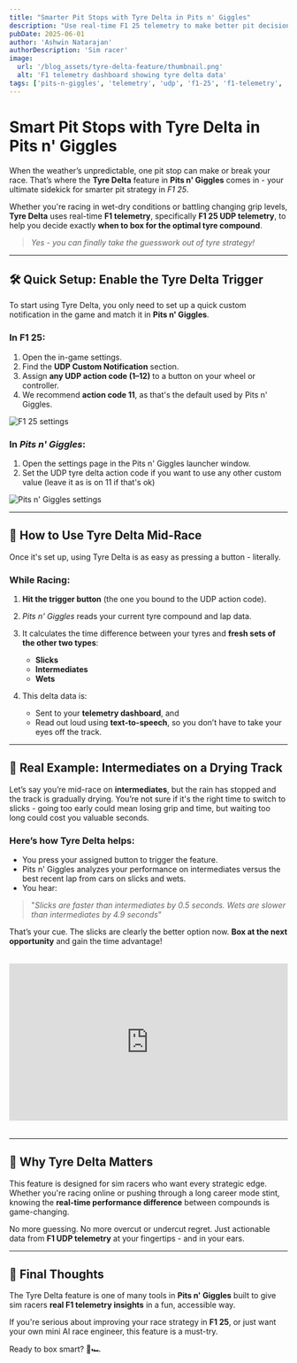 ```yaml
---
title: "Smarter Pit Stops with Tyre Delta in Pits n' Giggles"
description: "Use real-time F1 25 telemetry to make better pit decisions with the Tyre Delta feature in Pits n' Giggles. Powered by F1 UDP telemetry."
pubDate: 2025-06-01
author: 'Ashwin Natarajan'
authorDescription: 'Sim racer'
image:
  url: '/blog_assets/tyre-delta-feature/thumbnail.png'
  alt: 'F1 telemetry dashboard showing tyre delta data'
tags: ['pits-n-giggles', 'telemetry', 'udp', 'f1-25', 'f1-telemetry', 'tyre-strategy', 'pit-stop', 'sim-racing']
---
```


# Smart Pit Stops with Tyre Delta in **Pits n' Giggles**

When the weather’s unpredictable, one pit stop can make or break your race. That’s where the **Tyre Delta** feature in **Pits n' Giggles** comes in - your ultimate sidekick for smarter pit strategy in *F1 25*.

Whether you're racing in wet-dry conditions or battling changing grip levels, **Tyre Delta** uses real-time **F1 telemetry**, specifically **F1 25 UDP telemetry**, to help you decide exactly **when to box for the optimal tyre compound**.

> *Yes - you can finally take the guesswork out of tyre strategy!*

---

## 🛠️ Quick Setup: Enable the Tyre Delta Trigger

To start using Tyre Delta, you only need to set up a quick custom notification in the game and match it in **Pits n' Giggles**.

### In F1 25:

1. Open the in-game settings.
2. Find the **UDP Custom Notification** section.
3. Assign **any UDP action code (1–12)** to a button on your wheel or controller.
4. We recommend **action code 11**, as that's the default used by Pits n' Giggles.

![F1 25 settings](/blog_assets/tyre-delta-feature/game-settings.jpg)

### In *Pits n' Giggles*:

1. Open the settings page in the Pits n' Giggles launcher window.
2. Set the UDP tyre delta action code if you want to use any other custom value (leave it as is on 11 if that's ok)

![Pits n' Giggles settings](/blog_assets/f1-telemetry-setup/png-settings.png)

---

## 🚨 How to Use Tyre Delta Mid-Race

Once it's set up, using Tyre Delta is as easy as pressing a button - literally.

### While Racing:

1. **Hit the trigger button** (the one you bound to the UDP action code).
2. *Pits n' Giggles* reads your current tyre compound and lap data.
3. It calculates the time difference between your tyres and **fresh sets of the other two types**:

   * **Slicks**
   * **Intermediates**
   * **Wets**
4. This delta data is:

   * Sent to your **telemetry dashboard**, and
   * Read out loud using **text-to-speech**, so you don’t have to take your eyes off the track.

---

## 🧪 Real Example: Intermediates on a Drying Track

Let’s say you’re mid-race on **intermediates**, but the rain has stopped and the track is gradually drying. You’re not sure if it's the right time to switch to slicks - going too early could mean losing grip and time, but waiting too long could cost you valuable seconds.

### Here’s how Tyre Delta helps:

* You press your assigned button to trigger the feature.
* Pits n' Giggles analyzes your performance on intermediates versus the best recent lap from cars on slicks and wets.
* You hear:

> "*Slicks are faster than intermediates by 0.5 seconds. Wets are slower than intermediates by 4.9 seconds*"

That’s your cue. The slicks are clearly the better option now. **Box at the next opportunity** and gain the time advantage!

<div style="position: relative; padding-bottom: 56.25%; height: 0; overflow: hidden; margin: 2rem 0;">
  <iframe
    src="https://www.youtube.com/embed/PaMSr6SM4OM?si=qvMM_x3_07nGbFsg"
    style="position: absolute; top: 0; left: 0; width: 100%; height: 100%;"
    frameborder="0"
    allowfullscreen
  ></iframe>
</div>


---

## 🧠 Why Tyre Delta Matters

This feature is designed for sim racers who want every strategic edge. Whether you're racing online or pushing through a long career mode stint, knowing the **real-time performance difference** between compounds is game-changing.

No more guessing. No more overcut or undercut regret. Just actionable data from **F1 UDP telemetry** at your fingertips - and in your ears.

---

## 🏁 Final Thoughts

The Tyre Delta feature is one of many tools in **Pits n' Giggles** built to give sim racers **real F1 telemetry insights** in a fun, accessible way.

If you're serious about improving your race strategy in **F1 25**, or just want your own mini AI race engineer, this feature is a must-try.

Ready to box smart? 🧠🏎️

